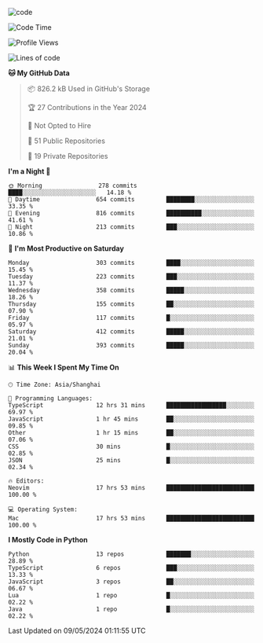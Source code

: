 
<!--
**liuyaanng/liuyaanng** is a ✨ _special_ ✨ repository because its `README.md` (this file) appears on your GitHub profile.

Here are some ideas to get you started:

- 🔭 I’m currently working on ...
- 🌱 I’m currently learning ...
- 👯 I’m looking to collaborate on ...
- 🤔 I’m looking for help with ...
- 💬 Ask me about ...
- 📫 How to reach me: ...
- 😄 Pronouns: ...
- ⚡ Fun fact: ...
-->


![code](https://cdn.jsdelivr.net/gh/liuyaanng/liuyaanng@1.0/code.gif) 

<!--START_SECTION:waka-->
![Code Time](http://img.shields.io/badge/Code%20Time-372%20hrs%205%20mins-blue)

![Profile Views](http://img.shields.io/badge/Profile%20Views-0-blue)

![Lines of code](https://img.shields.io/badge/From%20Hello%20World%20I%27ve%20Written-14.6%20million%20lines%20of%20code-blue)

**🐱 My GitHub Data** 

> 📦 826.2 kB Used in GitHub's Storage 
 > 
> 🏆 27 Contributions in the Year 2024
 > 
> 🚫 Not Opted to Hire
 > 
> 📜 51 Public Repositories 
 > 
> 🔑 19 Private Repositories 
 > 
**I'm a Night 🦉** 

```text
🌞 Morning                278 commits         ████░░░░░░░░░░░░░░░░░░░░░   14.18 % 
🌆 Daytime                654 commits         ████████░░░░░░░░░░░░░░░░░   33.35 % 
🌃 Evening                816 commits         ██████████░░░░░░░░░░░░░░░   41.61 % 
🌙 Night                  213 commits         ███░░░░░░░░░░░░░░░░░░░░░░   10.86 % 
```
📅 **I'm Most Productive on Saturday** 

```text
Monday                   303 commits         ████░░░░░░░░░░░░░░░░░░░░░   15.45 % 
Tuesday                  223 commits         ███░░░░░░░░░░░░░░░░░░░░░░   11.37 % 
Wednesday                358 commits         █████░░░░░░░░░░░░░░░░░░░░   18.26 % 
Thursday                 155 commits         ██░░░░░░░░░░░░░░░░░░░░░░░   07.90 % 
Friday                   117 commits         █░░░░░░░░░░░░░░░░░░░░░░░░   05.97 % 
Saturday                 412 commits         █████░░░░░░░░░░░░░░░░░░░░   21.01 % 
Sunday                   393 commits         █████░░░░░░░░░░░░░░░░░░░░   20.04 % 
```


📊 **This Week I Spent My Time On** 

```text
🕑︎ Time Zone: Asia/Shanghai

💬 Programming Languages: 
TypeScript               12 hrs 31 mins      █████████████████░░░░░░░░   69.97 % 
JavaScript               1 hr 45 mins        ██░░░░░░░░░░░░░░░░░░░░░░░   09.85 % 
Other                    1 hr 15 mins        ██░░░░░░░░░░░░░░░░░░░░░░░   07.06 % 
CSS                      30 mins             █░░░░░░░░░░░░░░░░░░░░░░░░   02.85 % 
JSON                     25 mins             █░░░░░░░░░░░░░░░░░░░░░░░░   02.34 % 

🔥 Editors: 
Neovim                   17 hrs 53 mins      █████████████████████████   100.00 % 

💻 Operating System: 
Mac                      17 hrs 53 mins      █████████████████████████   100.00 % 
```

**I Mostly Code in Python** 

```text
Python                   13 repos            ███████░░░░░░░░░░░░░░░░░░   28.89 % 
TypeScript               6 repos             ███░░░░░░░░░░░░░░░░░░░░░░   13.33 % 
JavaScript               3 repos             ██░░░░░░░░░░░░░░░░░░░░░░░   06.67 % 
Lua                      1 repo              █░░░░░░░░░░░░░░░░░░░░░░░░   02.22 % 
Java                     1 repo              █░░░░░░░░░░░░░░░░░░░░░░░░   02.22 % 
```




 Last Updated on 09/05/2024 01:11:55 UTC
<!--END_SECTION:waka-->
